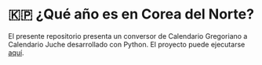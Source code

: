 # 🇰🇵 ¿Qué año es en Corea del Norte?
El presente repositorio presenta un conversor de Calendario Gregoriano a Calendario Juche desarrollado con Python. El proyecto puede ejecutarse <a href="[https://medium.com/condolasa/qu%C3%A9-a%C3%B1o-es-en-corea-del-norte-fcb861c42301](https://colab.research.google.com/drive/1L6YMSxU0Kpczch3_MQwcQvkjv80skRoP?usp=sharing#scrollTo=6CH3CUzeUp-S)https://colab.research.google.com/drive/1L6YMSxU0Kpczch3_MQwcQvkjv80skRoP?usp=sharing#scrollTo=6CH3CUzeUp-S" target="_blank">aqu&iacute;</a>.
